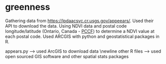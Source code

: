# greenness
Gathering data from https://lpdaacsvc.cr.usgs.gov/appeears/. Used their API to download the data. Using NDVI data and postal code longitude/latitude (Ontario, Canada - [PCCF](https://crdcn.org/datasets/pccf-postal-code-conversion-file)) to determine a NDVI value at each postal code. 
Used ARCGIS with python and geostatistical packages in R. 

appears.py --> used ArcGIS to download data \newline
other R files --> used open sourced GIS software and other spatial stats packages
